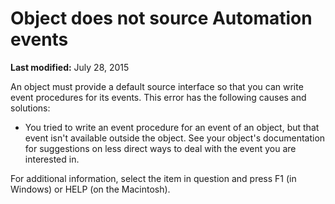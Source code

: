 
# Object does not source Automation events

 **Last modified:** July 28, 2015

An object must provide a default source interface so that you can write event procedures for its events. This error has the following causes and solutions:




- You tried to write an event procedure for an event of an object, but that event isn't available outside the object. See your object's documentation for suggestions on less direct ways to deal with the event you are interested in.
    

For additional information, select the item in question and press F1 (in Windows) or HELP (on the Macintosh).
